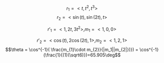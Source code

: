 $$r_{1}= <t,t^{2},t^3>$$
$$r_{2}=<\sin(t),\sin(2t),t>$$

$$r'_{1}= <1, 2t, 3t^{2}>, m_{1}= <1, 0, 0>$$

$$r'_{2}= <\cos(t),2\cos(2t),1>,m_{2}= <1,2,1>$$
$$\theta = \cos^{-1}( \frac{m_{1}\cdot m_{2}}{|m_1||m_{2|})}) = \cos^{-1}(\frac{1}{(1)(\sqrt6)})=65.905\deg$$

